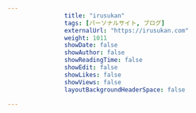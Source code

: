 ---
                title: "irusukan"
                tags: [パーソナルサイト, ブログ]
                externalUrl: "https://irusukan.com"
                weight: 1011
                showDate: false
                showAuthor: false
                showReadingTime: false
                showEdit: false
                showLikes: false
                showViews: false
                layoutBackgroundHeaderSpace: false
                ---

